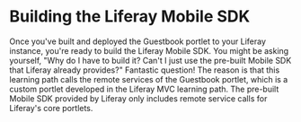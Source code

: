 # Building the Liferay Mobile SDK

Once you've built and deployed the Guestbook portlet to your Liferay instance, 
you're ready to build the Liferay Mobile SDK. You might be asking yourself, "Why 
do I have to build it? Can't I just use the pre-built Mobile SDK that Liferay 
already provides?" Fantastic question! The reason is that this learning path 
calls the remote services of the Guestbook portlet, which is a custom portlet 
developed in the Liferay MVC learning path. The pre-built Mobile SDK provided by 
Liferay only includes remote service calls for Liferay's core portlets. 
